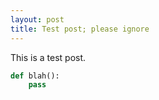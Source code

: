 ```yaml
---
layout: post
title: Test post; please ignore
---
```

This is a test post.

```python
def blah():
    pass
```
